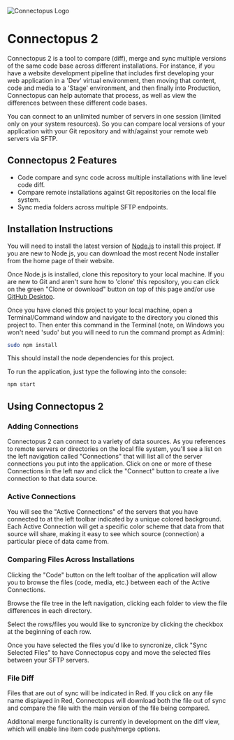 ![Connectopus Logo](http://connectopus.org/images/logos/connectopus-logo.svg)

Connectopus 2
===========

Connectopus 2 is a tool to compare (diff), merge and sync multiple versions of the same code base across different installations.  For instance, if you have a website development pipeline that includes first developing your web application in a 'Dev' virtual environment, then moving that content, code and media to a 'Stage' environment, and then finally into Production, Connectopus can help automate that process, as well as view the differences between these different code bases.

You can connect to an unlimited number of servers in one session (limited only on your system resources).  So you can compare local versions of your application with your Git repository and with/against your remote web servers via SFTP.

## Connectopus 2 Features

* Code compare and sync code across multiple installations with line level code diff.
* Compare remote installations against Git repositories on the local file system.
* Sync media folders across multiple SFTP endpoints.

## Installation Instructions

You will need to install the latest version of [Node.js](https://nodejs.org/en/) to install this project.  If you are new to Node.js, you can download the most recent Node installer from the home page of their website.

Once Node.js is installed, clone this repository to your local machine.  If you are new to Git and aren't sure how to 'clone' this repository, you can click on the green "Clone or download" button on top of this page and/or use [GitHub Desktop](https://desktop.github.com/).

Once you have cloned this project to your local machine, open a Terminal/Command window and navigate to the directory you cloned this project to.  Then enter this command in the Terminal (note, on Windows you won't need 'sudo' but you will need to run the command prompt as Admin):

```bash
sudo npm install
```

This should install the node dependencies for this project.

To run the application, just type the following into the console:

```bash
npm start
```

## Using Connectopus 2

### Adding Connections

Connectopus 2 can connect to a variety of data sources.  As you references to remote servers or directories on the local file system, you'll see a list on the left navigation called "Connections" that will list all of the server connections you put into the application.  Click on one or more of these Connections in the left nav and click the "Connect" button to create a live connection to that data source.

### Active Connections

You will see the "Active Connections" of the servers that you have connected to at the left toolbar indicated by a unique colored background.  Each Active Connection will get a specific color scheme that data from that source will share, making it easy to see which source (connection) a particular piece of data came from.

### Comparing Files Across Installations

Clicking the "Code" button on the left toolbar of the application will allow you to browse the files (code, media, etc.) between each of the Active Connections.

Browse the file tree in the left navigation, clicking each folder to view the file differences in each directory.

Select the rows/files you would like to syncronize by clicking the checkbox at the beginning of each row.

Once you have selected the files you'd like to syncronize, click "Sync Selected Files" to have Connectopus copy and move the selected files between your SFTP servers.

### File Diff

Files that are out of sync will be indicated in Red.  If you click on any file name displayed in Red, Connectopus will download both the file out of sync and compare the file with the main version of the file being compared.

Additonal merge functionality is currently in development on the diff view, which will enable line item code push/merge options.